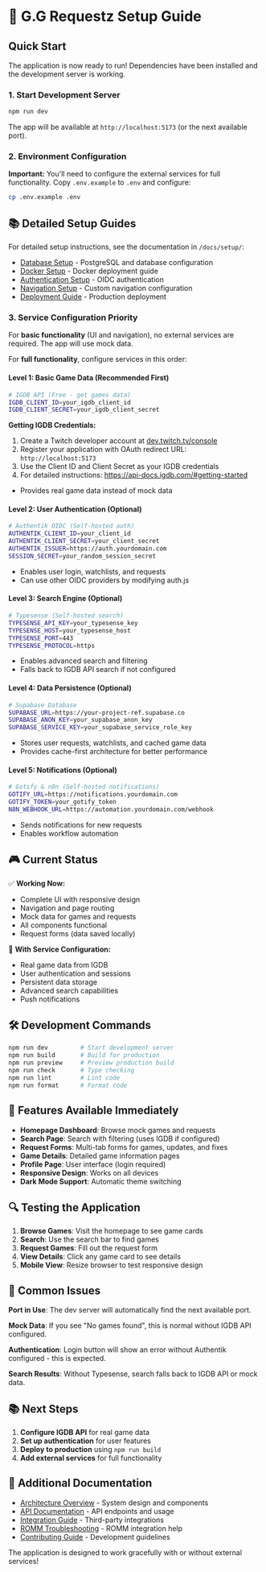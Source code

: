 # 🚀 G.G Requestz Setup Guide

## Quick Start

The application is now ready to run! Dependencies have been installed and the development server is working.

### 1. Start Development Server

```bash
npm run dev
```

The app will be available at `http://localhost:5173` (or the next available port).

### 2. Environment Configuration

**Important:** You'll need to configure the external services for full functionality. Copy `.env.example` to `.env` and configure:

```bash
cp .env.example .env
```

## 📚 Detailed Setup Guides

For detailed setup instructions, see the documentation in `/docs/setup/`:

- [Database Setup](docs/setup/DATABASE_SETUP.md) - PostgreSQL and database configuration
- [Docker Setup](docs/setup/DOCKER_SETUP.md) - Docker deployment guide
- [Authentication Setup](docs/setup/AUTHENTIK_ADMIN_SETUP.md) - OIDC authentication
- [Navigation Setup](docs/setup/NAVIGATION_SETUP.md) - Custom navigation configuration
- [Deployment Guide](docs/setup/DEPLOYMENT.md) - Production deployment

### 3. Service Configuration Priority

For **basic functionality** (UI and navigation), no external services are required. The app will use mock data.

For **full functionality**, configure services in this order:

#### **Level 1: Basic Game Data (Recommended First)**

```bash
# IGDB API (Free - get games data)
IGDB_CLIENT_ID=your_igdb_client_id
IGDB_CLIENT_SECRET=your_igdb_client_secret
```

**Getting IGDB Credentials:**

1. Create a Twitch developer account at [dev.twitch.tv/console](https://dev.twitch.tv/console)
2. Register your application with OAuth redirect URL: `http://localhost:5173`
3. Use the Client ID and Client Secret as your IGDB credentials
4. For detailed instructions: https://api-docs.igdb.com/#getting-started

- Provides real game data instead of mock data

#### **Level 2: User Authentication (Optional)**

```bash
# Authentik OIDC (Self-hosted auth)
AUTHENTIK_CLIENT_ID=your_client_id
AUTHENTIK_CLIENT_SECRET=your_client_secret
AUTHENTIK_ISSUER=https://auth.yourdomain.com
SESSION_SECRET=your_random_session_secret
```

- Enables user login, watchlists, and requests
- Can use other OIDC providers by modifying auth.js

#### **Level 3: Search Engine (Optional)**

```bash
# Typesense (Self-hosted search)
TYPESENSE_API_KEY=your_typesense_key
TYPESENSE_HOST=your_typesense_host
TYPESENSE_PORT=443
TYPESENSE_PROTOCOL=https
```

- Enables advanced search and filtering
- Falls back to IGDB API search if not configured

#### **Level 4: Data Persistence (Optional)**

```bash
# Supabase Database
SUPABASE_URL=https://your-project-ref.supabase.co
SUPABASE_ANON_KEY=your_supabase_anon_key
SUPABASE_SERVICE_KEY=your_supabase_service_role_key
```

- Stores user requests, watchlists, and cached game data
- Provides cache-first architecture for better performance

#### **Level 5: Notifications (Optional)**

```bash
# Gotify & n8n (Self-hosted notifications)
GOTIFY_URL=https://notifications.yourdomain.com
GOTIFY_TOKEN=your_gotify_token
N8N_WEBHOOK_URL=https://automation.yourdomain.com/webhook
```

- Sends notifications for new requests
- Enables workflow automation

## 🎮 Current Status

✅ **Working Now:**

- Complete UI with responsive design
- Navigation and page routing
- Mock data for games and requests
- All components functional
- Request forms (data saved locally)

🔧 **With Service Configuration:**

- Real game data from IGDB
- User authentication and sessions
- Persistent data storage
- Advanced search capabilities
- Push notifications

## 🛠️ Development Commands

```bash
npm run dev         # Start development server
npm run build       # Build for production
npm run preview     # Preview production build
npm run check       # Type checking
npm run lint        # Lint code
npm run format      # Format code
```

## 📱 Features Available Immediately

- **Homepage Dashboard**: Browse mock games and requests
- **Search Page**: Search with filtering (uses IGDB if configured)
- **Request Forms**: Multi-tab forms for games, updates, and fixes
- **Game Details**: Detailed game information pages
- **Profile Page**: User interface (login required)
- **Responsive Design**: Works on all devices
- **Dark Mode Support**: Automatic theme switching

## 🔍 Testing the Application

1. **Browse Games**: Visit the homepage to see game cards
2. **Search**: Use the search bar to find games
3. **Request Games**: Fill out the request form
4. **View Details**: Click any game card to see details
5. **Mobile View**: Resize browser to test responsive design

## 🚨 Common Issues

**Port in Use**: The dev server will automatically find the next available port.

**Mock Data**: If you see "No games found", this is normal without IGDB API configured.

**Authentication**: Login button will show an error without Authentik configured - this is expected.

**Search Results**: Without Typesense, search falls back to IGDB API or mock data.

## 📚 Next Steps

1. **Configure IGDB API** for real game data
2. **Set up authentication** for user features
3. **Deploy to production** using `npm run build`
4. **Add external services** for full functionality

## 🔗 Additional Documentation

- [Architecture Overview](docs/ARCHITECTURE.md) - System design and components
- [API Documentation](docs/API.md) - API endpoints and usage
- [Integration Guide](docs/guides/INTEGRATION_GUIDE.md) - Third-party integrations
- [ROMM Troubleshooting](docs/guides/ROMM_TROUBLESHOOTING.md) - ROMM integration help
- [Contributing Guide](CONTRIBUTING.md) - Development guidelines

The application is designed to work gracefully with or without external services!
